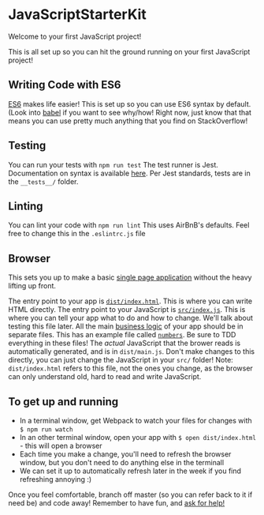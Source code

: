 # JavaScriptStarterKit

Welcome to your first JavaScript project!

This is all set up so you can hit the ground running on your first JavaScript project!

## Writing Code with ES6
[ES6](https://www.w3schools.com/js/js_es6.asp) makes life easier!
This is set up so you can use ES6 syntax by default. (Look into [babel](https://babeljs.io/) if you want to see why/how!
Right now, just know that that means you can use pretty much anything that you find on StackOverflow!

## Testing
You can run your tests with `npm run test`
The test runner is Jest. Documentation on syntax is available [here](https://jestjs.io/docs/en/expect).
Per Jest standards, tests are in the `__tests__/` folder.

## Linting
You can lint your code with `npm run lint`
This uses AirBnB's defaults. Feel free to change this in the `.eslintrc.js` file

## Browser
This sets you up to make a basic [single page application](https://en.wikipedia.org/wiki/Single-page_application) without the heavy lifting up front.

The entry point to your app is [`dist/index.html`](dist/index.html). This is where you can write HTML directly.
The entry point to your JavaScript is [`src/index.js`](src/index.js). This is where you can tell your app what to do and how to change. We'll talk about testing this file later. 
All the main [business logic](https://en.wikipedia.org/wiki/Business_logic) of your app should be in separate files. This has an example file called [`numbers`](src/numbers.js). Be sure to TDD everything in these files!
The _actual_ JavaScript that the brower reads is automatically generated, and is in `dist/main.js`. Don't make changes to this directly, you can just change the JavaScript in your `src/` folder! Note: `dist/index.html` refers to this file, not the ones you change, as the browser can only understand old, hard to read and write JavaScript.


## To get up and running
- In a terminal window, get Webpack to watch your files for changes with `$ npm run watch`
- In an other terminal window, open your app with `$ open dist/index.html` - this will open a browser
- Each time you make a change, you'll need to refresh the browser window, but you don't need to do anything else in the terminall
- We can set it up to automatically refresh later in the week if you find refreshing annoying :)

Once you feel comfortable, branch off master (so you can refer back to it if need be) and code away! Remember to have fun, and [ask for help!](https://8thlight.com/blog/chris-peak/2013/09/20/i-am-not-an-island.html)
